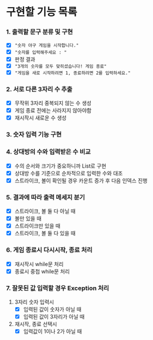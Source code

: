 # 구현할 기능 목록

### 1. 출력할 문구 분류 및 구현

- [x] `"숫자 야구 게임을 시작합니다."`
- [x] `"숫자를 입력해주세요 : "`
- [x] 판정 결과
- [x] `"3개의 숫자를 모두 맞히셨습니다! 게임 종료"`
- [x] `"게임을 새로 시작하려면 1, 종료하려면 2를 입력하세요."`

### 2. 서로 다른 3자리 수 추출

- [x] 무작위 3자리 중복되지 않는 수 생성
- [x] 게임 종료 전에는 사라지지 않아야함
- [x] 재시작시 새로운 수 생성

### 3. 숫자 입력 기능 구현

### 4. 상대방의 수와 입력받은 수 비교

- [x] 수의 순서와 크기가 중요하니까 List로 구현
- [x] 상대방 수를 기준으로 순차적으로 입력한 수와 대조
- [x] 스트라이크, 볼이 확인될 경우 카운트 증가 후 다음 인덱스 진행

### 5. 결과에 따라 출력 메세지 분기

- [x] 스트라이크, 볼 둘 다 아닐 때
- [x] 볼만 있을 때
- [x] 스트라이크만 있을 때
- [x] 스트라이크, 볼 둘 다 있을 때

### 6. 게임 종료시 다시시작, 종료 처리

- [x] 재시작시 while문 처리
- [x] 종료시 중첩 while문 처리

### 7. 잘못된 값 입력할 경우 Exception 처리

1. 3자리 숫자 입력시
    - [x] 입력된 값이 숫자가 아닐 때
    - [x] 입력된 값이 3자리가 아닐 때
2. 재시작, 종료 선택시
    - [x] 입력값이 1이나 2가 아닐 때
